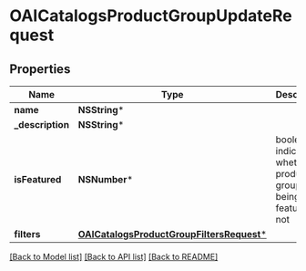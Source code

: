 # OAICatalogsProductGroupUpdateRequest

## Properties
Name | Type | Description | Notes
------------ | ------------- | ------------- | -------------
**name** | **NSString*** |  | [optional] 
**_description** | **NSString*** |  | [optional] 
**isFeatured** | **NSNumber*** | boolean indicator of whether the product group is being featured or not | [optional] 
**filters** | [**OAICatalogsProductGroupFiltersRequest***](OAICatalogsProductGroupFiltersRequest.md) |  | [optional] 

[[Back to Model list]](../README.md#documentation-for-models) [[Back to API list]](../README.md#documentation-for-api-endpoints) [[Back to README]](../README.md)


